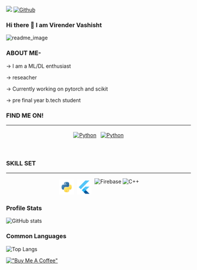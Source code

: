 ![](https://visitor-badge.laobi.icu/badge?page_id=vashisht9474)
[![Github](https://img.shields.io/github/followers/vashisht9474?label=Follow&style=social)](https://github.com/vashisht9474)
### Hi there 👋 I am Virender Vashisht

<!--
**vashisht9474/vashisht9474** is a ✨ _special_ ✨ repository because its `README.md` (this file) appears on your GitHub profile.

Here are some ideas to get you started:


-->
<img width="480" alt="readme_image" src="https://user-images.githubusercontent.com/77716898/196651936-bfdb6ded-740b-4a7f-91bb-d81fbf070357.png">











### ABOUT ME-

-> I am a ML/DL enthusiast

-> reseacher

-> Currently working on pytorch and scikit 

-> pre final year b.tech student

### FIND ME ON!
----------------------------------------------------------------------------------------------------------------------------------------------------------------------
<p align="center">
 
 <a href="https://linkedin.com/in/virender-vashisht-32a3b6200" target="_blank" rel="noopener noreferrer"> 
  <img src="https://cdn.jsdelivr.net/npm/simple-icons@v3/icons/linkedin.svg" alt="Python" height="40" style="vertical-align:top; margin:4px"></a>
 <a href="mailto:vashishtv2002@gmail.com"> 
  <img src="https://cdn.jsdelivr.net/npm/simple-icons@v3/icons/gmail.svg" alt="Python" height="40" style="vertical-align:top; margin:4px"></a>

 
</p>

<br />

### SKILL SET
----------------------------------------------------------------------------------------------------------------------------------------------------------------------

<p align="center">
<img src="https://raw.githubusercontent.com/github/explore/80688e429a7d4ef2fca1e82350fe8e3517d3494d/topics/python/python.png" alt="Python" height="40" style="vertical-align:top; margin:4px"><img src="https://raw.githubusercontent.com/github/explore/80688e429a7d4ef2fca1e82350fe8e3517d3494d/topics/flutter/flutter.png" alt="Flutter" height="40" style="vertical-align:top; margin:4px">
<img src="https://raw.githubusercontent.com/danielcranney/readme-generator/main/public/icons/skills/firebase-colored.svg" width="36" height="36" alt="Firebase" style="max-width: 100%;">
<img src="https://raw.githubusercontent.com/danielcranney/readme-generator/main/public/icons/skills/cplusplus-colored.svg" width="36" height="36" alt="C++" style="max-width: 100%;">
 </p>
 
 ### Profile Stats


![GitHub stats](https://github-readme-stats.vercel.app/api?username=vashisht9474&show_icons=true&theme=tokyonight)

### Common Languages 


![Top Langs](https://github-readme-stats.vercel.app/api/top-langs/?username=vashisht9474&theme=tokyonight)










[!["Buy Me A Coffee"](https://www.buymeacoffee.com/assets/img/custom_images/orange_img.png)](https://www.buymeacoffee.com/gbraad)




